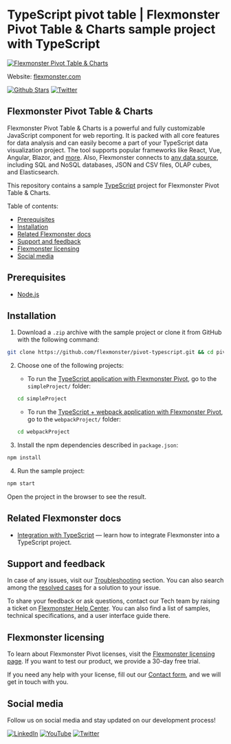 # TypeScript pivot table | Flexmonster Pivot Table & Charts sample project with TypeScript
[![Flexmonster Pivot Table & Charts](https://cdn.flexmonster.com/readmes/typescript.webp)](https://www.flexmonster.com/?r=sample_ts_main)

Website: [flexmonster.com](https://www.flexmonster.com/?r=sample_ts_main)

[![Github Stars](https://img.shields.io/github/stars/flexmonster?style=social)](https://github.com/flexmonster) [![Twitter](https://img.shields.io/twitter/follow/Flexmonster?style=social)](https://twitter.com/Flexmonster)

## Flexmonster Pivot Table & Charts

Flexmonster Pivot Table & Charts is a powerful and fully customizable JavaScript component for web reporting. It is packed with all core features for data analysis and can easily become a part of your TypeScript data visualization project. The tool supports popular frameworks like React, Vue, Angular, Blazor, and [more](https://www.flexmonster.com/doc/available-tutorials-integration?r=sample_ts_main). Also, Flexmonster connects to [any data source](https://www.flexmonster.com/doc/supported-data-sources?r=sample_ts_main), including SQL and NoSQL databases, JSON and CSV files, OLAP cubes, and Elasticsearch.

This repository contains a sample [TypeScript](https://www.typescriptlang.org/) project for Flexmonster Pivot Table & Charts.

Table of contents:

* [Prerequisites](#prerequisites)
* [Installation](#installation)
* [Related Flexmonster docs](#related-flexmonster-docs)
* [Support and feedback](#support-and-feedback)
* [Flexmonster licensing](#flexmonster-licensing)
* [Social media](#social-media)

## Prerequisites

- [Node.js](https://nodejs.org/en/)

## Installation

1. Download a `.zip` archive with the sample project or clone it from GitHub with the following command:

```bash
git clone https://github.com/flexmonster/pivot-typescript.git && cd pivot-typescript
```

2. Choose one of the following projects:

    - To run the [TypeScript application with Flexmonster Pivot](https://github.com/flexmonster/pivot-typescript/tree/master/simpleProject), go to the `simpleProject/` folder:
    ```bash
    cd simpleProject
    ```
    
    - To run the [TypeScript + webpack application with Flexmonster Pivot](https://github.com/flexmonster/pivot-typescript/tree/master/webpackProject), go to the `webpackProject/` folder:
    ```bash
    cd webpackProject
    ```

3. Install the npm dependencies described in `package.json`:

```bash
npm install
```

4. Run the sample project:

```bash
npm start 
```
Open the project in the browser to see the result.

## Related Flexmonster docs

- [Integration with TypeScript](https://www.flexmonster.com/doc/integration-with-typescript/?r=sample_ts_main) — learn how to integrate Flexmonster into a TypeScript project.

## Support and feedback

In case of any issues, visit our [Troubleshooting](https://www.flexmonster.com/doc/typical-errors?r=sample_ts_main) section. You can also search among the [resolved cases](https://www.flexmonster.com/technical-support?r=sample_ts_main) for a solution to your issue.

To share your feedback or ask questions, contact our Tech team by raising a ticket on [Flexmonster Help Center](https://www.flexmonster.com/help-center?r=sample_ts_main). You can also find a list of samples, technical specifications, and a user interface guide there.

## Flexmonster licensing

To learn about Flexmonster Pivot licenses, visit the [Flexmonster licensing page](https://www.flexmonster.com/pivot-table-editions-and-pricing?r=sample_ts_main). 
If you want to test our product, we provide a 30-day free trial.

If you need any help with your license, fill out our [Contact form](https://www.flexmonster.com/contact-our-team?r=sample_ts_main), and we will get in touch with you.

## Social media

Follow us on social media and stay updated on our development process!

[![LinkedIn](https://img.shields.io/badge/LinkedIn-blue?style=for-the-badge&logo=linkedin&logoColor=white)](https://linkedin.com/company/flexmonster) [![YouTube](https://img.shields.io/badge/YouTube-red?style=for-the-badge&logo=youtube&logoColor=white)](https://youtube.com/user/FlexMonsterPivot) [![Twitter](https://img.shields.io/badge/Twitter-blue?style=for-the-badge&logo=twitter&logoColor=white)](https://twitter.com/flexmonster)
